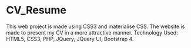 # CV_Resume
This web project is made using CSS3 and materialise CSS. The website is made to present my CV in a more attractive manner. 
Technology Used: HTML5, CSS3, PHP, JQuery, JQuery UI, Bootstrap 4.
